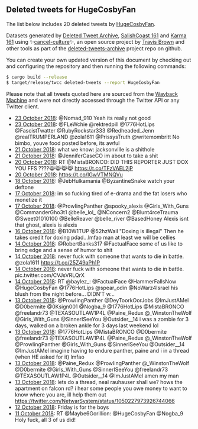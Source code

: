 ## Deleted tweets for HugeCosbyFan

The list below includes 20 deleted tweets by
[HugeCosbyFan](https://twitter.com/HugeCosbyFan).



Datasets generated by [Deleted Tweet Archive](https://twitter.com/deletedtweet161), 
[SalishCoast 161](https://twitter.com/SalishCoastA) and [Karma 161](https://twitter.com/KarmaOneSixOne) 
using ✨[cancel-culture](https://github.com/travisbrown/cancel-culture)✨, an open source project by 
[Travis Brown](https://twitter.com/travisbrown) and other tools as part of the 
[deleted-tweets-archive](https://github.com/salcoast/deleted-tweets-archive/) project repo on github.

You can create your own updated version of this document by checking out and configuring the
repository and then running the following commands:

```bash
$ cargo build --release
$ target/release/twcc deleted-tweets --report HugeCosbyFan
```

Please note that all tweets quoted here are sourced from the
[Wayback Machine](https://web.archive.org) and were not directly accessed through the Twitter API or
any Twitter client.

* [23 October 2018](https://web.archive.org/web/20181023042632/https://twitter.com/HugeCosbyFan/status/1054589868574232576): @Nomad_910 Yeah its really not good
* [23 October 2018](https://web.archive.org/web/20181023015850/https://twitter.com/HugeCosbyFan/status/1054552698681544705): @FLeWchie @rektredpill @1776HotLips @FascistTwatter @RubyRockstar333 @Redheaded_Jenn @realTRUMPERLAND @zola1611 @PrissysTruth @writemombritt No bimbo, youve food posted before, its awful
* [21 October 2018](https://web.archive.org/web/20181021184015/https://twitter.com/HugeCosbyFan/status/1054079937697726466): what we know: jacksonville is a shithole
* [21 October 2018](https://web.archive.org/web/20181021182417/https://twitter.com/HugeCosbyFan/status/1054075919554490369): @JenniferCaseCO im about to take a shit
* [20 October 2018](https://web.archive.org/web/20181020024850/https://twitter.com/HugeCosbyFan/status/1053478117996707841): RT @MistaBRONCO: DID THIS REPORTER JUST DOX YOU FFS ????😹😹😹😹 https://t.co/TFzVAEL2jP
* [20 October 2018](https://web.archive.org/web/20181020004202/https://twitter.com/HugeCosbyFan/status/1053446207736037376): https://t.co/IGwVTMNQVu
* [18 October 2018](https://web.archive.org/web/20181018231340/https://twitter.com/HugeCosbyFan/status/1053061581645496321): @JebHulkamania @ByzantineSnake watch your deftone
* [17 October 2018](https://web.archive.org/web/20181017221400/https://twitter.com/HugeCosbyFan/status/1052684178192510976): im so fucking tired of e-drama and the fat losers who monetize it
* [17 October 2018](https://web.archive.org/web/20181017200638/https://twitter.com/HugeCosbyFan/status/1052652125291991040): @ProwIingPanther @spooky_alexis @Girls_With_Guns @CommanderGho3t1 @belle_lol_ @NConcern2 @Blunt4rceTrauma @Sweet01010100 @BelleReaver @belle_river @BasedHoney Alexis isnt that ghost, alexis is alexis
* [16 October 2018](https://web.archive.org/web/20181016140946/https://twitter.com/HugeCosbyFan/status/1052199929018572803): @B10W1TUP @52hzWail "Doxing is illegal"   Then he takes credit for doxing pdad...lmfao man at least we will be cellies
* [14 October 2018](https://web.archive.org/web/20181014162149/https://twitter.com/HugeCosbyFan/status/1051508384766128129): @RobertBanks317 @FactualFace some of us like to bring edge and a sense of humor to shit
* [14 October 2018](https://web.archive.org/web/20181014155405/https://twitter.com/HugeCosbyFan/status/1051501405415137280): never fuck with someone that wants to die in battle. @zola1611 https://t.co/25Z49aPh1P
* [14 October 2018](https://web.archive.org/web/20181014162842/https://twitter.com/HugeCosbyFan/status/1051495307522072577): never fuck with someone that wants to die in battle. pic.twitter.com/CVJsVRLQrX
* [14 October 2018](https://web.archive.org/web/20181014002519/https://twitter.com/HugeCosbyFan/status/1051267673655570433): RT @baylez_: @FactualFace @HammerFallsNow @HugeCosbyFan @1776HotLips @spear_odin @NoWarz4Israel his blush from the night before... DIDN’T w…
* [13 October 2018](https://web.archive.org/web/20181013224547/https://twitter.com/HugeCosbyFan/status/1051242625242681345): @ProwIingPanther @DeyToorkOorJobs @ImJustAMel @D0bermite @0Ksign001 @Nogba_9 @1776HotLips @MistaBRONCO @freelandr73 @TEXASOUTLAW1P4L @Paine_Redux @_WinstonTheWolf @Girls_With_Guns @SinnerISeeYou @Outsider__14 i was a zombie for 3 days, walked on a broken ankle for 3 days last weekend lol
* [13 October 2018](https://web.archive.org/web/20181013200212/https://twitter.com/HugeCosbyFan/status/1051201458174156806): @1776HotLips @MistaBRONCO @D0bermite @freelandr73 @TEXASOUTLAW1P4L @Paine_Redux @_WinstonTheWolf @ProwIingPanther @Girls_With_Guns @SinnerISeeYou @Outsider__14 @ImJustAMel imagine having to endure panther, paine and i in a thread (when HE asked for it) lmfao
* [13 October 2018](https://web.archive.org/web/20181013191208/https://twitter.com/HugeCosbyFan/status/1051188858489098241): @Paine_Redux @ProwIingPanther @_WinstonTheWolf @D0bermite @Girls_With_Guns @SinnerISeeYou @freelandr73 @TEXASOUTLAW1P4L @Outsider__14 @ImJustAMel amen my man
* [13 October 2018](https://web.archive.org/web/20181013182421/https://twitter.com/HugeCosbyFan/status/1051176109591678976): lets do a thread, neal rauhauser shall we?  hows the apartment on falcon rd? i hear some people you owe money to want to know where you are, ill help them out https://twitter.com/NetwarSystem/status/1050227973926744066
* [12 October 2018](https://web.archive.org/web/20181012152252/https://twitter.com/HugeCosbyFan/status/1050768773760917504): Friday is for the boys
* [11 October 2018](https://web.archive.org/web/20181011223719/https://twitter.com/HugeCosbyFan/status/1050515718805045249): RT @Maybe6Gorillion: @HugeCosbyFan @Nogba_9 Holy fuck, all 3 of us did!
